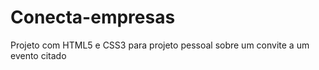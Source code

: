 # Conecta-empresas
Projeto com HTML5 e  CSS3 para projeto pessoal sobre um convite a um evento citado
